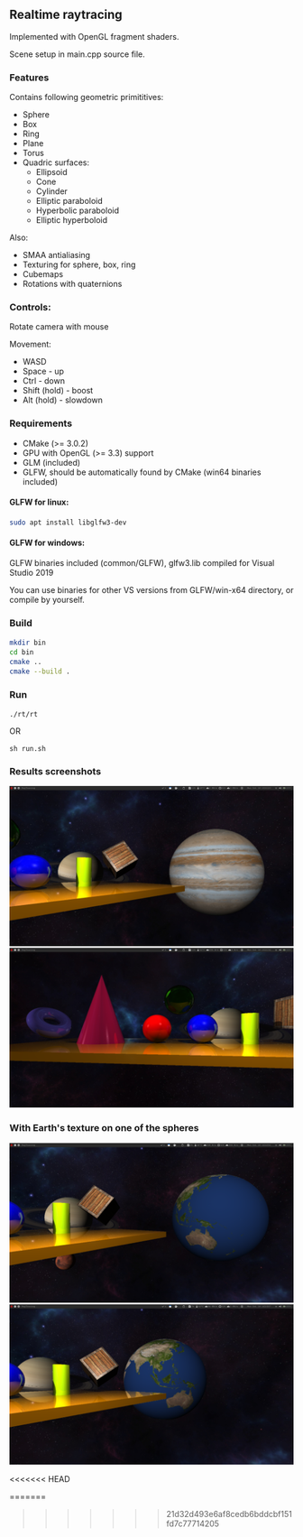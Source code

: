 ## Realtime raytracing

Implemented with OpenGL fragment shaders.

Scene setup in main.cpp source file.

### Features

Contains following geometric primititives:
- Sphere
- Box
- Ring
- Plane
- Torus
- Quadric surfaces:
  - Ellipsoid
  - Cone
  - Cylinder
  - Elliptic paraboloid
  - Hyperbolic paraboloid
  - Elliptic hyperboloid
  
Also:  
- SMAA antialiasing
- Texturing for sphere, box, ring
- Cubemaps
- Rotations with quaternions


### Controls:

Rotate camera with mouse

Movement:

- WASD
- Space - up
- Ctrl - down
- Shift (hold) - boost
- Alt (hold) - slowdown

### Requirements

* CMake (>= 3.0.2)
* GPU with OpenGL (>= 3.3) support
* GLM (included)
* GLFW, should be automatically found by CMake (win64 binaries included)

#### GLFW for linux:
```sh
sudo apt install libglfw3-dev
```
#### GLFW for windows:
GLFW binaries included (common/GLFW), glfw3.lib compiled for Visual Studio 2019

You can use binaries for other VS versions from GLFW/win-x64 directory, or compile by yourself.

### Build
```sh
mkdir bin
cd bin
cmake ..
cmake --build .
```

### Run  
```
./rt/rt
```
OR

```
sh run.sh
```

### Results screenshots

<!-- ![](media/v2.png)   -->
![](media/v1.png)  
![](media/v3.png)
<!-- ![](media/animation.gif) -->

### With Earth's texture on one of the spheres  
![](media/earth1.png)
![](media/earth2.png)

<<<<<<< HEAD
<!-- test comment -->
<!-- new test comment -->
=======
<!-- test comment -->
>>>>>>> 21d32d493e6af8cedb6bddcbf151fd7c77714205
